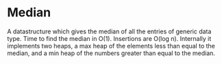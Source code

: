 # Median
A datastructure which gives the median of all the entries of generic data type. Time to find the median in O(1). Insertions are O(log n).
Internally it implements two heaps, a max heap of the elements less than equal to the median, and a min heap of the numbers greater than equal to the median.
